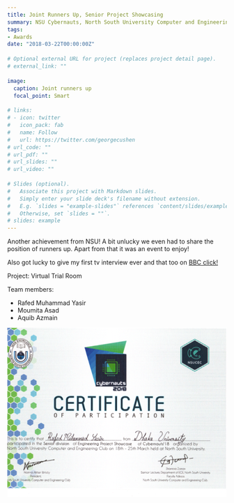 ```yaml
---
title: Joint Runners Up, Senior Project Showcasing
summary: NSU Cybernauts, North South University Computer and Engineering Club (NSU CEC)
tags:
- Awards
date: "2018-03-22T00:00:00Z"

# Optional external URL for project (replaces project detail page).
# external_link: ""

image:
  caption: Joint runners up
  focal_point: Smart

# links:
# - icon: twitter
#   icon_pack: fab
#   name: Follow
#   url: https://twitter.com/georgecushen
# url_code: ""
# url_pdf: ""
# url_slides: ""
# url_video: ""

# Slides (optional).
#   Associate this project with Markdown slides.
#   Simply enter your slide deck's filename without extension.
#   E.g. `slides = "example-slides"` references `content/slides/example-slides.md`.
#   Otherwise, set `slides = ""`.
# slides: example
---
```


Another achievement from NSU! A bit unlucky we even had to share the position of runners up. Apart from that it was an event to enjoy!

Also got lucky to give my first tv interview ever and that too on [BBC click!](https://youtu.be/Bpd7cbYMJns?t=34)

Project: Virtual Trial Room

Team members:
* Rafed Muhammad Yasir
* Moumita Asad
* Aquib Azmain

![Joint Runners Up, NSU Cybernauts 2018](./certificate.png)
